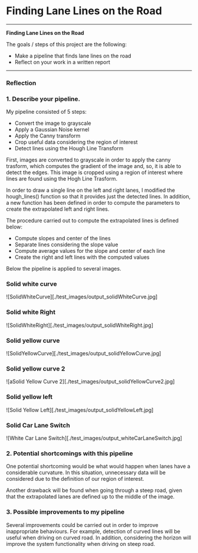 # **Finding Lane Lines on the Road** 

---

**Finding Lane Lines on the Road**

The goals / steps of this project are the following:
* Make a pipeline that finds lane lines on the road
* Reflect on your work in a written report


[//]: # (Image References)

[image1]: ./examples/grayscale.jpg "Grayscale"

---

### Reflection

### 1. Describe your pipeline. 

My pipeline consisted of 5 steps:
* Convert the image to grayscale
* Apply a Gaussian Noise kernel
* Apply the Canny transform
* Crop useful data considering the region of interest
* Detect lines using the Hough Line Transform

First, images are converted to grayscale in order to apply the canny trasform, which computes the gradient of the image and, so, it is able to detect the edges. This image is cropped using a region of interest where lines are found using the Hogh Line Trasform.

In order to draw a single line on the left and right lanes, I modified the hough_lines() function so that it provides just the detected lines. In addition, a new function has been defined in order to compute the parameters to create the extrapolated left and right lines. 

The procedure carried out to compute the extrapolated lines is defined below:
* Compute slopes and center of the lines
* Separate lines considering the slope value
* Compute average values for the slope and center of each line
* Create the right and left lines with the computed values

Below the pipeline is applied to several images.

### Solid white curve 
![SolidWhiteCurve][./test_images/output_solidWhiteCurve.jpg]

### Solid white Right 
![SolidWhiteRight][./test_images/output_solidWhiteRight.jpg]

### Solid yellow curve 
![SolidYellowCurve][./test_images/output_solidYellowCurve.jpg]

### Solid yellow curve 2
![aSolid Yellow Curve 2][./test_images/output_solidYellowCurve2.jpg]

### Solid yellow left 
![Solid Yellow Left][./test_images/output_solidYellowLeft.jpg]

### Solid Car Lane Switch 
![White Car Lane Switch][./test_images/output_whiteCarLaneSwitch.jpg]

### 2. Potential shortcomings with this pipeline

One potential shortcoming would be what would happen when lanes have a considerable curvature. In this situation, unnecessary data will be considered due to the definition of our region of interest.

Another drawback will be found when going through a steep road, given that the extrapolated lanes are defined up to the middle of the image.

### 3. Possible improvements to my pipeline
Several improvements could be carried out in order to improve inappropriate behaviours. For example, detection of curved lines will be useful when driving on curved road. In addition, considering the horizon will improve the system functionality when driving on steep road.

